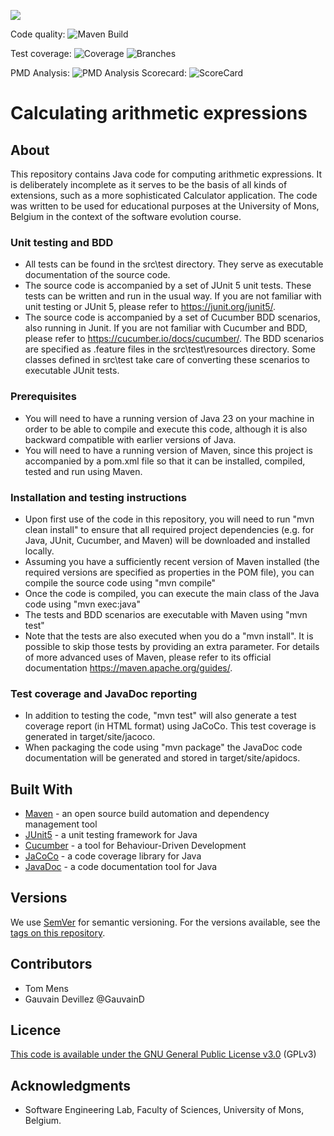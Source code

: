 [![](https://img.shields.io/github/v/release/University-of-Mons/calculator-cucumber-2025?label=Latest%20Release)](https://github.com/University-of-Mons/calculator-cucumber/releases/latest)

Code quality: ![Maven Build](https://github.com/University-of-Mons/calculator-cucumber-2025/actions/workflows/maven.yml/badge.svg)

Test coverage: ![Coverage](.github/badges/jacoco.svg)
![Branches](.github/badges/branches.svg)

PMD Analysis: ![PMD Analysis](https://github.com/SebVde/calculator-cucumber-2025/actions/workflows/pmd-analysis.yml/badge.svg)
Scorecard: ![ScoreCard](https://github.com/SebVde/calculator-cucumber-2025/actions/workflows/scorecard.yml/badge.svg)

# Calculating arithmetic expressions

## About

This repository contains Java code for computing arithmetic expressions. It is deliberately incomplete as it serves to be the basis of all kinds of extensions, such as a more sophisticated Calculator application. The code was written to be used for educational purposes at the University of Mons, Belgium in the context of the software evolution course.


### Unit testing and BDD

*  All tests can be found in the src\test directory. They serve as executable documentation of the source code.
*  The source code is accompanied by a set of JUnit 5 unit tests. These tests can be written and run in the usual way. If you are not familiar with unit testing or JUnit 5, please refer to https://junit.org/junit5/.
*  The source code is accompanied by a set of Cucumber BDD scenarios, also running in Junit. If you are not familiar with Cucumber and BDD, please refer to https://cucumber.io/docs/cucumber/.
The BDD scenarios are specified as .feature files in the src\test\resources directory. Some classes defined in src\test take care of converting these scenarios to executable JUnit tests.

### Prerequisites

*  You will need to have a running version of Java 23 on your machine in order to be able to compile and execute this code, although it is also backward compatible with earlier versions of Java.
*  You will need to have a running version of Maven, since this project is accompanied by a pom.xml file so that it can be installed, compiled, tested and run using Maven.

### Installation and testing instructions

*  Upon first use of the code in this repository, you will need to run "mvn clean install" to ensure that all required project dependencies (e.g. for Java, JUnit, Cucumber, and Maven) will be downloaded and installed locally.
*  Assuming you have a sufficiently recent version of Maven installed (the required versions are specified as properties in the POM file), you can compile the source code using "mvn compile"
*  Once the code is compiled, you can execute the main class of the Java code using "mvn exec:java" 
*  The tests and BDD scenarios are executable with Maven using "mvn test"
*  Note that the tests are also executed when you do a "mvn install". It is possible to skip those tests by providing an extra parameter. For details of more advanced uses of Maven, please refer to its official documentation https://maven.apache.org/guides/.

### Test coverage and JavaDoc reporting

*  In addition to testing the code, "mvn test" will also generate a test coverage report (in HTML format) using JaCoCo. This test coverage is generated in target/site/jacoco.
*  When packaging the code using "mvn package" the JavaDoc code documentation will be generated and stored in target/site/apidocs.

## Built With

*  [Maven](https://maven.apache.org/) - an open source build automation and dependency management tool
*  [JUnit5](https://junit.org/junit5/) - a unit testing framework for Java
*  [Cucumber](https://cucumber.io/docs/cucumber/) - a tool for Behaviour-Driven Development
*  [JaCoCo](https://www.jacoco.org) - a code coverage library for Java
*  [JavaDoc](https://docs.oracle.com/en/java/javase/21/javadoc/javadoc.html) - a code documentation tool for Java

## Versions

We use [SemVer](http://semver.org/) for semantic versioning. For the versions available, see the [tags on this repository](https://github.com/University-of-Mons/calculator-cucumber-2025/tags). 

## Contributors

* Tom Mens
* Gauvain Devillez @GauvainD

## Licence


[This code is available under the GNU General Public License v3.0](https://choosealicense.com/licenses/gpl-3.0/) (GPLv3)

## Acknowledgments

* Software Engineering Lab, Faculty of Sciences, University of Mons, Belgium.
